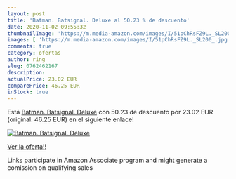 ```yaml
---
layout: post
title: 'Batman. Batsignal. Deluxe al 50.23 % de descuento'
date: 2020-11-02 09:55:32
thumbnailImage: 'https://m.media-amazon.com/images/I/51pChRsFZ9L._SL200_.jpg'
images: [ 'https://m.media-amazon.com/images/I/51pChRsFZ9L._SL200_.jpg' ]
comments: true
category: ofertas
author: ring
slug: 0762462167
description:
actualPrice: 23.02 EUR
comparePrice: 46.25 EUR
inStock: true
---
```


Está [Batman. Batsignal. Deluxe](https://www.amazon.es/dp/0762462167/?tag=tolees-21) con 50.23 de descuento por 23.02 EUR (original: 46.25 EUR) en el siguiente enlace!

[![Batman. Batsignal. Deluxe](https://m.media-amazon.com/images/I/51pChRsFZ9L._SL200_.jpg)](https://www.amazon.es/dp/0762462167/?tag=tolees-21)

[Ver la oferta!!](https://www.amazon.es/dp/0762462167/?tag=tolees-21)

Links participate in Amazon Associate program and might generate a comission on qualifying sales



